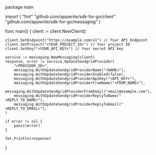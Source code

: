 package main

import (
    "fmt"
    "github.com/appwrite/sdk-for-go/client"
    "github.com/appwrite/sdk-for-go/messaging"
)

func main() {
    client := client.NewClient()

    client.SetEndpoint("https://example.com/v1") // Your API Endpoint
    client.SetProject("<YOUR_PROJECT_ID>") // Your project ID
    client.SetKey("<YOUR_API_KEY>") // Your secret API key

    service := messaging.NewMessaging(client)
    response, error := service.UpdateSendgridProvider(
        "<PROVIDER_ID>",
        messaging.WithUpdateSendgridProviderName("<NAME>"),
        messaging.WithUpdateSendgridProviderEnabled(false),
        messaging.WithUpdateSendgridProviderApiKey("<API_KEY>"),
        messaging.WithUpdateSendgridProviderFromName("<FROM_NAME>"),
        messaging.WithUpdateSendgridProviderFromEmail("email@example.com"),
        messaging.WithUpdateSendgridProviderReplyToName("<REPLY_TO_NAME>"),
        messaging.WithUpdateSendgridProviderReplyToEmail("<REPLY_TO_EMAIL>"),
    )

    if error != nil {
        panic(error)
    }

    fmt.Println(response)
}
